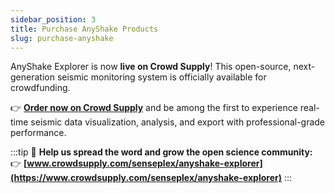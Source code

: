 ```yaml
---
sidebar_position: 3
title: Purchase AnyShake Products
slug: purchase-anyshake
---
```


AnyShake Explorer is now **live on Crowd Supply**! This open-source, next-generation seismic monitoring system is officially available for crowdfunding.

👉 **[Order now on Crowd Supply](https://www.crowdsupply.com/senseplex/anyshake-explorer)** and be among the first to experience real-time seismic data visualization, analysis, and export with professional-grade performance.

:::tip
📣 **Help us spread the word and grow the open science community:**
👉 **[www.crowdsupply.com/senseplex/anyshake-explorer](https://www.crowdsupply.com/senseplex/anyshake-explorer)**
:::
